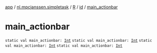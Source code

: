 [app](../../../index.md) / [nl.mpcjanssen.simpletask](../../index.md) / [R](../index.md) / [id](index.md) / [main_actionbar](.)

# main_actionbar

`static val main_actionbar: `[`Int`](https://kotlinlang.org/api/latest/jvm/stdlib/kotlin/-int/index.html)
`static val main_actionbar: `[`Int`](https://kotlinlang.org/api/latest/jvm/stdlib/kotlin/-int/index.html)
`static val main_actionbar: `[`Int`](https://kotlinlang.org/api/latest/jvm/stdlib/kotlin/-int/index.html)
`static val main_actionbar: `[`Int`](https://kotlinlang.org/api/latest/jvm/stdlib/kotlin/-int/index.html)